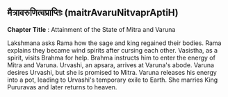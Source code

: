 ## मैत्रावरुणित्वप्राप्तिः (maitrAvaruNitvaprAptiH)
**Chapter Title** : Attainment of the State of Mitra and Varuna

Lakshmana asks Rama how the sage and king regained their bodies. Rama explains they became wind spirits after cursing each other. Vasistha, as a spirit, visits Brahma for help. Brahma instructs him to enter the energy of Mitra and Varuna. Urvashi, an apsara, arrives at Varuna's abode. Varuna desires Urvashi, but she is promised to Mitra. Varuna releases his energy into a pot, leading to Urvashi's temporary exile to Earth. She marries King Pururavas and later returns to heaven.